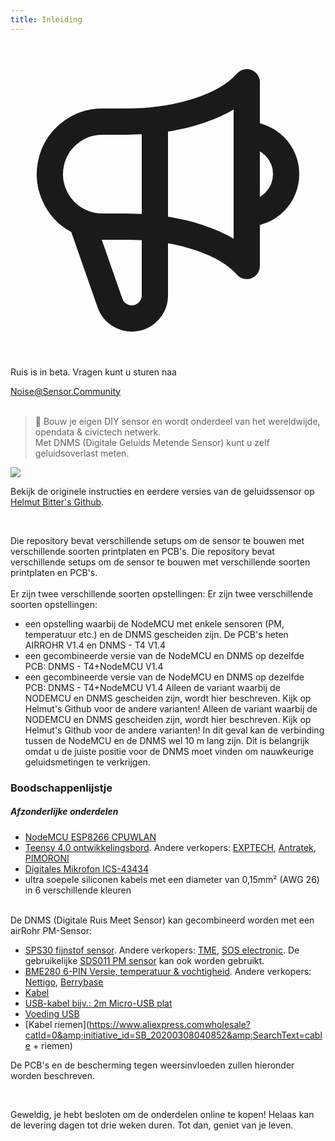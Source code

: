 ```yaml
---
title: Inleiding
---
```

  <div class="max-w-screen-xl mx-auto pt-5">
      <div class="p-2 rounded-lg bg-indigo-100 shadow-lg sm:p-3">
      <div class="flex items-center">
            <span class="p-2 rounded-lg bg-indigo-500">
              <svg class="h-8 w-8 text-white" fill="none" viewBox="0 0 24 24" stroke="currentColor">
                <path stroke-linecap="round" stroke-linejoin="round" stroke-width="2" d="M11 5.882V19.24a1.76 1.76 0 01-3.417.592l-2.147-6.15M18 13a3 3 0 100-6M5.436 13.683A4.001 4.001 0 017 6h1.832c4.1 0 7.625-1.234 9.168-3v14c-1.543-1.766-5.067-3-9.168-3H7a3.988 3.988 0 01-1.564-.317z" />
              </svg>
            </span>
        <div class="flex flex-wrap">
          <div class="flex-wrap flex">
            <p class="pt-1 text-indigo-700 font-medium">
                Ruis is in beta. Vragen kunt u sturen naa</p>
          <a href="mailto:Noise@Sensor.Community" class="ml-1 font-medium underline text-white hover:text-amber-600">
                  Noise@Sensor.Community</a>
          </div>
           </div>
      </div>
    </div>
  </div>
<br>


> 🚧 Bouw je eigen DIY sensor en wordt onderdeel van het wereldwijde, opendata &amp; civictech netwerk. <br> Met DNMS (Digitale Geluids Metende Sensor) kunt u zelf geluidsoverlast meten.

  <img src="../docs/dnms/dnms-noise-measuring-sensor-kit.jpg" style="display: block; margin: 1em 0" loading="lazy"/>


Bekijk de originele instructies en eerdere versies van de geluidssensor op [Helmut Bitter's Github](https://github.com/hbitter/DNMS/tree/master/Manual).

<br>

Die repository bevat verschillende setups om de sensor te bouwen met verschillende soorten printplaten en PCB's.
Die repository bevat verschillende setups om de sensor te bouwen met verschillende soorten printplaten en PCB's.
 <br>
 <br>
 Er zijn twee verschillende soorten opstellingen:
 Er zijn twee verschillende soorten opstellingen:
* een opstelling waarbij de NodeMCU met enkele sensoren (PM, temperatuur etc.) en de DNMS gescheiden zijn. De PCB's heten AIRROHR V1.4 en DNMS - T4 V1.4
* een gecombineerde versie van de NodeMCU en DNMS op dezelfde PCB: DNMS - T4+NodeMCU V1.4
* een gecombineerde versie van de NodeMCU en DNMS op dezelfde PCB: DNMS - T4+NodeMCU V1.4
 Alleen de variant waarbij de NODEMCU en DNMS gescheiden zijn, wordt hier beschreven. Kijk op Helmut's Github voor de andere varianten!
 Alleen de variant waarbij de NODEMCU en DNMS gescheiden zijn, wordt hier beschreven. Kijk op Helmut's Github voor de andere varianten!
  In dit geval kan de verbinding tussen de NodeMCU en de DNMS wel 10 m lang zijn. Dit is belangrijk omdat u de juiste positie voor de DNMS moet vinden om nauwkeurige geluidsmetingen te verkrijgen.

### Boodschappenlijstje

##### Afzonderlijke onderdelen
* [NodeMCU ESP8266 CPUWLAN](https://www.aliexpress.com/wholesale?groupsort=1&SortType=price_asc&SearchText=nodemcu+v3+esp8266+ch340)
* [Teensy 4.0 ontwikkelingsbord](https://www.pjrc.com/store/teensy40.html). Andere verkopers: [EXPTECH](https://www.exp-tech.de/plattformen/teensy/9596/teensy-4.0-development-board), [Antratek](https://www.antratek.de/teensy-4-0), [PIMORONI](https://shop.pimoroni.com/products/teensy-4-0-development-board)
* [Digitales Mikrofon ICS-43434](https://www.tindie.com/products/onehorse/ics43434-i2s-digital-microphone/)
* ultra soepele siliconen kabels met een diameter van 0,15mm² (AWG 26) in 6 verschillende kleuren
<br>
De DNMS (Digitale Ruis Meet Sensor) kan gecombineerd worden met een airRohr PM-Sensor:

* [SPS30 fijnstof sensor](https://www.sparkfun.com/products/15103). Andere verkopers: [TME](https://www.tme.eu/de/details/sps30/gassensoren/sensirion/1-101638-10/?brutto=1), [SOS electronic](https://www.soselectronic.de/products/sensirion/sps30-2-304234). De gebruikelijke [SDS011 PM sensor](https://de.aliexpress.com/wholesale?catId=0&initiative_id=AS_20200813122806&SearchText=sds011) kan ook worden gebruikt.
* [BME280 6-PIN Versie, temperatuur &amp; vochtigheid](https://www.aliexpress.com/wholesale?catId=0&initiative_id=SB_20200308040440&SearchText=bme280+-5V+%2B3.3V). Andere verkopers: [Nettigo](https://nettigo.eu/products/module-pressure-humidity-and-temperature-sensor-bosch-bme280), [Berrybase](https://www.berrybase.de/sensoren-module/feuchtigkeit/gy-bme280-breakout-board-3in1-sensor-f-252-r-temperatur-luftfeuchtigkeit-und-luftdruck?c=92)
* [Kabel](http://www.aliexpress.comwholesale?groupsort=1&amp;SortType=price_asc&amp;SearchText=Dupont+kabel+20cm+vrouwtje-vrouwtje)
* [USB-kabel bijv.: 2m Micro-USB plat](https://www.aliexpress.comwholesale?catId=0&amp;initiative_id=SB_20200308040708&amp;SearchText=micro+usb+plat+kabel+2m)
* [Voeding USB](https://www.aliexpress.comwholesale?catId=0&amp;initiative_id=SB_20200308040834&amp;SearchText=single+micro+usb+eu+voeding+toevoer)
* [Kabel riemen](https://www.aliexpress.comwholesale?catId=0&amp;initiative_id=SB_20200308040852&amp;SearchText=cable + riemen)

De PCB's en de bescherming tegen weersinvloeden zullen hieronder worden beschreven.

<br>

Geweldig, je hebt besloten om de onderdelen online te kopen!
Helaas kan de levering dagen tot drie weken duren.
Tot dan, geniet van je leven.
